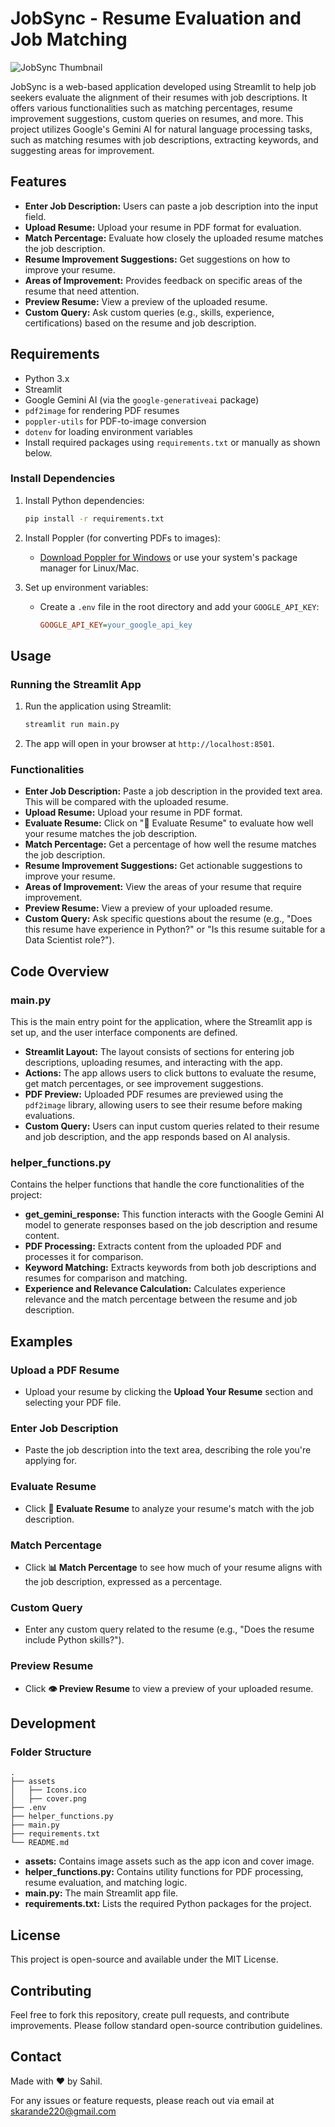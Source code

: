 # JobSync - Resume Evaluation and Job Matching


![JobSync Thumbnail](../assets/JobSync.png)

JobSync is a web-based application developed using Streamlit to help job seekers evaluate the alignment of their resumes with job descriptions. It offers various functionalities such as matching percentages, resume improvement suggestions, custom queries on resumes, and more. This project utilizes Google's Gemini AI for natural language processing tasks, such as matching resumes with job descriptions, extracting keywords, and suggesting areas for improvement.

## Features

- **Enter Job Description:** Users can paste a job description into the input field.
- **Upload Resume:** Upload your resume in PDF format for evaluation.
- **Match Percentage:** Evaluate how closely the uploaded resume matches the job description.
- **Resume Improvement Suggestions:** Get suggestions on how to improve your resume.
- **Areas of Improvement:** Provides feedback on specific areas of the resume that need attention.
- **Preview Resume:** View a preview of the uploaded resume.
- **Custom Query:** Ask custom queries (e.g., skills, experience, certifications) based on the resume and job description.

## Requirements

- Python 3.x
- Streamlit
- Google Gemini AI (via the `google-generativeai` package)
- `pdf2image` for rendering PDF resumes
- `poppler-utils` for PDF-to-image conversion
- `dotenv` for loading environment variables
- Install required packages using `requirements.txt` or manually as shown below.

### Install Dependencies

1. Install Python dependencies:
    ```bash
    pip install -r requirements.txt
    ```

2. Install Poppler (for converting PDFs to images):
    - [Download Poppler for Windows](http://blog.alivate.com.au/poppler-windows/) or use your system's package manager for Linux/Mac.
  
3. Set up environment variables:
    - Create a `.env` file in the root directory and add your `GOOGLE_API_KEY`:
        ```ini
        GOOGLE_API_KEY=your_google_api_key
        ```

## Usage

### Running the Streamlit App

1. Run the application using Streamlit:
    ```bash
    streamlit run main.py
    ```

2. The app will open in your browser at `http://localhost:8501`.

### Functionalities

- **Enter Job Description:** Paste a job description in the provided text area. This will be compared with the uploaded resume.
- **Upload Resume:** Upload your resume in PDF format.
- **Evaluate Resume:** Click on "📄 Evaluate Resume" to evaluate how well your resume matches the job description.
- **Match Percentage:** Get a percentage of how well the resume matches the job description.
- **Resume Improvement Suggestions:** Get actionable suggestions to improve your resume.
- **Areas of Improvement:** View the areas of your resume that require improvement.
- **Preview Resume:** View a preview of your uploaded resume.
- **Custom Query:** Ask specific questions about the resume (e.g., "Does this resume have experience in Python?" or "Is this resume suitable for a Data Scientist role?").

## Code Overview

### main.py

This is the main entry point for the application, where the Streamlit app is set up, and the user interface components are defined.

- **Streamlit Layout:** The layout consists of sections for entering job descriptions, uploading resumes, and interacting with the app.
- **Actions:** The app allows users to click buttons to evaluate the resume, get match percentages, or see improvement suggestions.
- **PDF Preview:** Uploaded PDF resumes are previewed using the `pdf2image` library, allowing users to see their resume before making evaluations.
- **Custom Query:** Users can input custom queries related to their resume and job description, and the app responds based on AI analysis.

### helper_functions.py

Contains the helper functions that handle the core functionalities of the project:

- **get_gemini_response:** This function interacts with the Google Gemini AI model to generate responses based on the job description and resume content.
- **PDF Processing:** Extracts content from the uploaded PDF and processes it for comparison.
- **Keyword Matching:** Extracts keywords from both job descriptions and resumes for comparison and matching.
- **Experience and Relevance Calculation:** Calculates experience relevance and the match percentage between the resume and job description.

## Examples

### Upload a PDF Resume
- Upload your resume by clicking the **Upload Your Resume** section and selecting your PDF file.
  
### Enter Job Description
- Paste the job description into the text area, describing the role you're applying for.

### Evaluate Resume
- Click **📄 Evaluate Resume** to analyze your resume's match with the job description.

### Match Percentage
- Click **📊 Match Percentage** to see how much of your resume aligns with the job description, expressed as a percentage.

### Custom Query
- Enter any custom query related to the resume (e.g., "Does the resume include Python skills?").

### Preview Resume
- Click **👁️ Preview Resume** to view a preview of your uploaded resume.

## Development

### Folder Structure

```plaintext
.
├── assets
│   ├── Icons.ico
│   ├── cover.png
├── .env
├── helper_functions.py
├── main.py
├── requirements.txt
└── README.md
```

- **assets:** Contains image assets such as the app icon and cover image.
- **helper_functions.py:** Contains utility functions for PDF processing, resume evaluation, and matching logic.
- **main.py:** The main Streamlit app file.
- **requirements.txt:** Lists the required Python packages for the project.

## License

This project is open-source and available under the MIT License.

## Contributing

Feel free to fork this repository, create pull requests, and contribute improvements. Please follow standard open-source contribution guidelines.

## Contact

Made with ❤️ by Sahil.

For any issues or feature requests, please reach out via email at [skarande220@gmail.com](mailto:skarande220@gmail.com)
